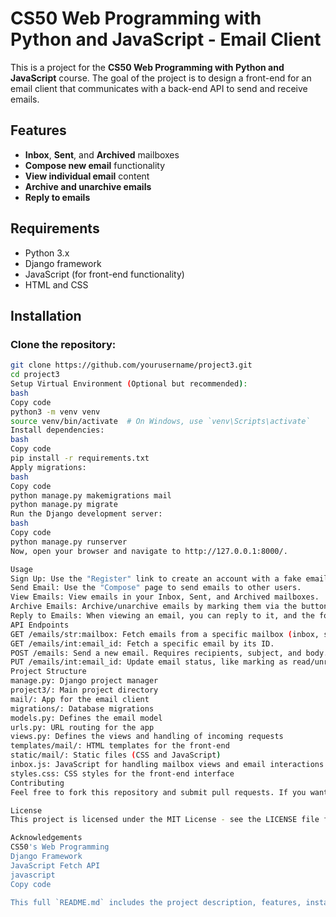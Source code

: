 # CS50 Web Programming with Python and JavaScript - Email Client

This is a project for the **CS50 Web Programming with Python and JavaScript** course. The goal of the project is to design a front-end for an email client that communicates with a back-end API to send and receive emails.

## Features

- **Inbox**, **Sent**, and **Archived** mailboxes
- **Compose new email** functionality
- **View individual email** content
- **Archive and unarchive emails**
- **Reply to emails**

## Requirements

- Python 3.x
- Django framework
- JavaScript (for front-end functionality)
- HTML and CSS

## Installation

### Clone the repository:

```bash
git clone https://github.com/yourusername/project3.git
cd project3
Setup Virtual Environment (Optional but recommended):
bash
Copy code
python3 -m venv venv
source venv/bin/activate  # On Windows, use `venv\Scripts\activate`
Install dependencies:
bash
Copy code
pip install -r requirements.txt
Apply migrations:
bash
Copy code
python manage.py makemigrations mail
python manage.py migrate
Run the Django development server:
bash
Copy code
python manage.py runserver
Now, open your browser and navigate to http://127.0.0.1:8000/.

Usage
Sign Up: Use the "Register" link to create an account with a fake email address and password.
Send Email: Use the "Compose" page to send emails to other users.
View Emails: View emails in your Inbox, Sent, and Archived mailboxes.
Archive Emails: Archive/unarchive emails by marking them via the buttons in the mailbox.
Reply to Emails: When viewing an email, you can reply to it, and the form will pre-fill with the recipient’s email and email content.
API Endpoints
GET /emails/str:mailbox: Fetch emails from a specific mailbox (inbox, sent, archive).
GET /emails/int:email_id: Fetch a specific email by its ID.
POST /emails: Send a new email. Requires recipients, subject, and body.
PUT /emails/int:email_id: Update email status, like marking as read/unread or archiving/unarchiving.
Project Structure
manage.py: Django project manager
project3/: Main project directory
mail/: App for the email client
migrations/: Database migrations
models.py: Defines the email model
urls.py: URL routing for the app
views.py: Defines the views and handling of incoming requests
templates/mail/: HTML templates for the front-end
static/mail/: Static files (CSS and JavaScript)
inbox.js: JavaScript for handling mailbox views and email interactions
styles.css: CSS styles for the front-end interface
Contributing
Feel free to fork this repository and submit pull requests. If you want to contribute, ensure you follow the project structure and include tests for your changes.

License
This project is licensed under the MIT License - see the LICENSE file for details.

Acknowledgements
CS50's Web Programming
Django Framework
JavaScript Fetch API
javascript
Copy code

This full `README.md` includes the project description, features, installation instructions, usage guide, API endpoints, project structure, contribution guidelines, and acknowledgements. Just modify the repository link as per your setup!






